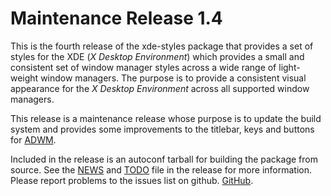 [xde-styles -- release notes.  2020-02-09]: #

Maintenance Release 1.4
=======================

This is the fourth release of the xde-styles package that provides a set
of styles for the XDE (_X Desktop Environment_) which provides a small
and consistent set of window manager styles across a wide range of
light-weight window managers.  The purpose is to provide a consistent
visual appearance for the _X Desktop Environment_ across all supported
window managers.

This release is a maintenance release whose purpose is to update the
build system and provides some improvements to the titlebar, keys and
buttons for [ADWM](https://github.com/bbidulock/adwm).

Included in the release is an autoconf tarball for building the package
from source.  See the [NEWS](NEWS) and [TODO](TODO) file in the release
for more information.  Please report problems to the issues list on
github.  [GitHub](https://github.com/bbidulock/xde-styles/issues).

[ vim: set ft=markdown sw=4 tw=72 nocin nosi fo+=tcqlorn spell: ]: #
